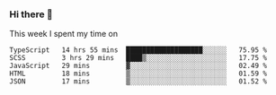 ### Hi there 👋

<!--
**qiruohan/qiruohan** is a ✨ _special_ ✨ repository because its `README.md` (this file) appears on your GitHub profile.

Here are some ideas to get you started:

- 🔭 I’m currently working on ...
- 🌱 I’m currently learning ...
- 👯 I’m looking to collaborate on ...
- 🤔 I’m looking for help with ...
- 💬 Ask me about ...
- 📫 How to reach me: ...
- 😄 Pronouns: ...
- ⚡ Fun fact: ...
-->

This week I spent my time on 
<!--START_SECTION:waka-->
```text
TypeScript   14 hrs 55 mins  ███████████████████░░░░░░   75.95 % 
SCSS         3 hrs 29 mins   ████▒░░░░░░░░░░░░░░░░░░░░   17.75 % 
JavaScript   29 mins         ▓░░░░░░░░░░░░░░░░░░░░░░░░   02.49 % 
HTML         18 mins         ▒░░░░░░░░░░░░░░░░░░░░░░░░   01.59 % 
JSON         17 mins         ▒░░░░░░░░░░░░░░░░░░░░░░░░   01.52 % 
```
<!--END_SECTION:waka-->
